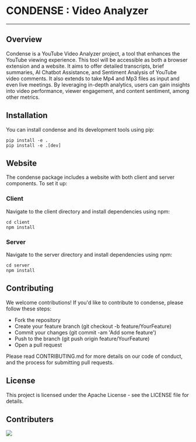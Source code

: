 # CONDENSE : Video Analyzer
------------------------------------------------------------------------

## Overview
Condense is a YouTube Video Analyzer project, a tool that enhances the YouTube viewing experience. This tool will be accessible as both a browser extension and a website. It aims to offer detailed transcripts, brief summaries, AI Chatbot Assistance, and Sentiment Analysis of YouTube video comments. It also extends to take Mp4 and Mp3 files as input and even live meetings. By leveraging in-depth analytics, users can gain insights into video performance, viewer engagement, and content sentiment, among other metrics.

## Installation
You can install condense and its development tools using pip:
```
pip install -e .
pip install -e .[dev]
```

## Website
The condense package includes a website with both client and server components. To set it up:

### Client
Navigate to the client directory and install dependencies using npm:
```
cd client
npm install
```

### Server
Navigate to the server directory and install dependencies using npm:
```
cd server
npm install
```

## Contributing
We welcome contributions! If you'd like to contribute to condense, please follow these steps:

- Fork the repository
- Create your feature branch (git checkout -b feature/YourFeature)
- Commit your changes (git commit -am 'Add some feature')
- Push to the branch (git push origin feature/YourFeature)
- Open a pull request

Please read CONTRIBUTING.md for more details on our code of conduct, and the process for submitting pull requests.

## License
This project is licensed under the Apache License - see the LICENSE file for details.

## Contributers
<a href="https://github.com/Arker123/T07-CS305/graphs/contributors">
  <img src="https://contrib.rocks/image?repo=Arker123/T07-CS305" />
</a>
